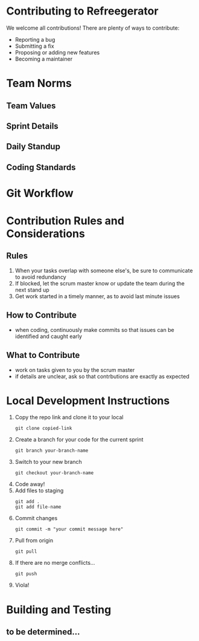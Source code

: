 # Contributing to Refreegerator
We welcome all contributions! There are plenty of ways to contribute:
- Reporting a bug
- Submitting a fix
- Proposing or adding new features
- Becoming a maintainer



# Team Norms
## Team Values
## Sprint Details
## Daily Standup
## Coding Standards

# Git Workflow

# Contribution Rules and Considerations
## Rules
1. When your tasks overlap with someone else's, be sure to communicate to avoid redundancy
2. If blocked, let the scrum master know or update the team during the next stand up
3. Get work started in a timely manner, as to avoid last minute issues
## How to Contribute
- when coding, continuously make commits so that issues can be identified and caught early
## What to Contribute
- work on tasks given to you by the scrum master
- if details are unclear, ask so that contrbutions are exactly as expected

# Local Development Instructions
1. Copy the repo link and clone it to your local
    ```
    git clone copied-link
    ```
2. Create a branch for your code for the current sprint
    ```
    git branch your-branch-name
    ```
3. Switch to your new branch
    ```
    git checkout your-branch-name
    ```
4. Code away!
5. Add files to staging
    ```
    git add .
    git add file-name
    ```
6. Commit changes
    ```
    git commit -m "your commit message here"
    ```
7. Pull from origin
    ```
    git pull
    ```
8. If there are no merge conflicts...
    ```
    git push
    ```
9. Viola!

# Building and Testing 

## to be determined...

